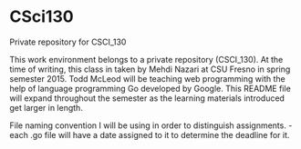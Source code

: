 # CSci130
Private repository for CSCI_130

This work environment belongs to a private repository (CSCI_130).
At the time of writing, this class in taken by Mehdi Nazari at CSU Fresno in spring semester 2015.
Todd McLeod will be teaching web programming with the help of language programming Go developed by Google.
This README file will expand throughout the semester as the learning materials introduced get larger in length.

File naming convention I will be using in order to distinguish assignments.
	- each .go file will have a date assigned to it to determine the deadline for it.
